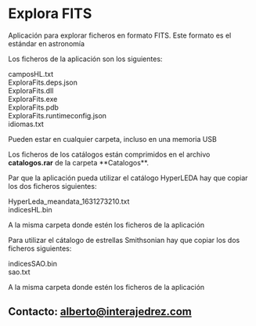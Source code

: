 # Explora FITS
 Aplicación para explorar ficheros en formato FITS. Este formato es el estándar en astronomía

<p>Los ficheros de la aplicación son los siguientes:</p>
<p>camposHL.txt<br>
ExploraFits.deps.json<br>
ExploraFits.dll<br>
ExploraFits.exe<br>
ExploraFits.pdb<br>
ExploraFits.runtimeconfig.json<br>
idiomas.txt</p>
<p>Pueden estar en cualquier carpeta, incluso en una memoria USB</p>
<p>Los ficheros de los catálogos están comprimidos en el archivo <strong>catalogos.rar</strong> de la carpeta **Catalogos**.</p>
<p>Par que la aplicación pueda utilizar el catálogo HyperLEDA hay que copiar los dos ficheros siguientes:</p>
<p>HyperLeda_meandata_1631273210.txt<br>
indicesHL.bin</p>
<p>A la misma carpeta donde estén los ficheros de la aplicación</p>

<p>Para utilizar el cátalogo de estrellas Smithsonian hay que copiar los dos ficheros siguientes:</p>
<p>indicesSAO.bin<br>
sao.txt</p>
<p>A la misma carpeta donde estén los ficheros de la aplicación</p>

## Contacto: alberto@interajedrez.com
